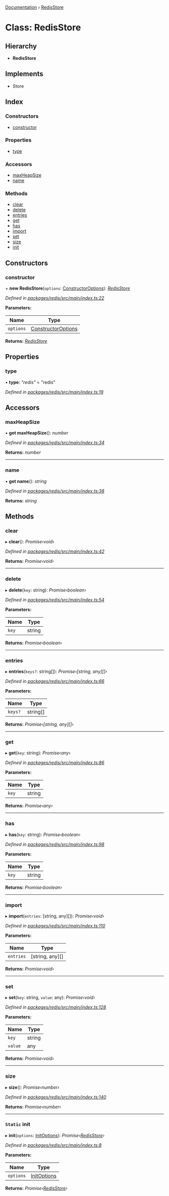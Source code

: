[Documentation](../README.md) › [RedisStore](redisstore.md)

# Class: RedisStore

## Hierarchy

* **RedisStore**

## Implements

* Store

## Index

### Constructors

* [constructor](redisstore.md#constructor)

### Properties

* [type](redisstore.md#type)

### Accessors

* [maxHeapSize](redisstore.md#maxheapsize)
* [name](redisstore.md#name)

### Methods

* [clear](redisstore.md#clear)
* [delete](redisstore.md#delete)
* [entries](redisstore.md#entries)
* [get](redisstore.md#get)
* [has](redisstore.md#has)
* [import](redisstore.md#import)
* [set](redisstore.md#set)
* [size](redisstore.md#size)
* [init](redisstore.md#static-init)

## Constructors

###  constructor

\+ **new RedisStore**(`options`: [ConstructorOptions](../interfaces/constructoroptions.md)): *[RedisStore](redisstore.md)*

*Defined in [packages/redis/src/main/index.ts:22](https://github.com/badbatch/cachemap/blob/50a09dd/packages/redis/src/main/index.ts#L22)*

**Parameters:**

Name | Type |
------ | ------ |
`options` | [ConstructorOptions](../interfaces/constructoroptions.md) |

**Returns:** *[RedisStore](redisstore.md)*

## Properties

###  type

• **type**: *"redis"* = "redis"

*Defined in [packages/redis/src/main/index.ts:19](https://github.com/badbatch/cachemap/blob/50a09dd/packages/redis/src/main/index.ts#L19)*

## Accessors

###  maxHeapSize

• **get maxHeapSize**(): *number*

*Defined in [packages/redis/src/main/index.ts:34](https://github.com/badbatch/cachemap/blob/50a09dd/packages/redis/src/main/index.ts#L34)*

**Returns:** *number*

___

###  name

• **get name**(): *string*

*Defined in [packages/redis/src/main/index.ts:38](https://github.com/badbatch/cachemap/blob/50a09dd/packages/redis/src/main/index.ts#L38)*

**Returns:** *string*

## Methods

###  clear

▸ **clear**(): *Promise‹void›*

*Defined in [packages/redis/src/main/index.ts:42](https://github.com/badbatch/cachemap/blob/50a09dd/packages/redis/src/main/index.ts#L42)*

**Returns:** *Promise‹void›*

___

###  delete

▸ **delete**(`key`: string): *Promise‹boolean›*

*Defined in [packages/redis/src/main/index.ts:54](https://github.com/badbatch/cachemap/blob/50a09dd/packages/redis/src/main/index.ts#L54)*

**Parameters:**

Name | Type |
------ | ------ |
`key` | string |

**Returns:** *Promise‹boolean›*

___

###  entries

▸ **entries**(`keys?`: string[]): *Promise‹[string, any][]›*

*Defined in [packages/redis/src/main/index.ts:66](https://github.com/badbatch/cachemap/blob/50a09dd/packages/redis/src/main/index.ts#L66)*

**Parameters:**

Name | Type |
------ | ------ |
`keys?` | string[] |

**Returns:** *Promise‹[string, any][]›*

___

###  get

▸ **get**(`key`: string): *Promise‹any›*

*Defined in [packages/redis/src/main/index.ts:86](https://github.com/badbatch/cachemap/blob/50a09dd/packages/redis/src/main/index.ts#L86)*

**Parameters:**

Name | Type |
------ | ------ |
`key` | string |

**Returns:** *Promise‹any›*

___

###  has

▸ **has**(`key`: string): *Promise‹boolean›*

*Defined in [packages/redis/src/main/index.ts:98](https://github.com/badbatch/cachemap/blob/50a09dd/packages/redis/src/main/index.ts#L98)*

**Parameters:**

Name | Type |
------ | ------ |
`key` | string |

**Returns:** *Promise‹boolean›*

___

###  import

▸ **import**(`entries`: [string, any][]): *Promise‹void›*

*Defined in [packages/redis/src/main/index.ts:110](https://github.com/badbatch/cachemap/blob/50a09dd/packages/redis/src/main/index.ts#L110)*

**Parameters:**

Name | Type |
------ | ------ |
`entries` | [string, any][] |

**Returns:** *Promise‹void›*

___

###  set

▸ **set**(`key`: string, `value`: any): *Promise‹void›*

*Defined in [packages/redis/src/main/index.ts:128](https://github.com/badbatch/cachemap/blob/50a09dd/packages/redis/src/main/index.ts#L128)*

**Parameters:**

Name | Type |
------ | ------ |
`key` | string |
`value` | any |

**Returns:** *Promise‹void›*

___

###  size

▸ **size**(): *Promise‹number›*

*Defined in [packages/redis/src/main/index.ts:140](https://github.com/badbatch/cachemap/blob/50a09dd/packages/redis/src/main/index.ts#L140)*

**Returns:** *Promise‹number›*

___

### `Static` init

▸ **init**(`options`: [InitOptions](../interfaces/initoptions.md)): *Promise‹[RedisStore](redisstore.md)›*

*Defined in [packages/redis/src/main/index.ts:8](https://github.com/badbatch/cachemap/blob/50a09dd/packages/redis/src/main/index.ts#L8)*

**Parameters:**

Name | Type |
------ | ------ |
`options` | [InitOptions](../interfaces/initoptions.md) |

**Returns:** *Promise‹[RedisStore](redisstore.md)›*
